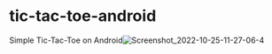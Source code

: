 # tic-tac-toe-android
Simple Tic-Tac-Toe on Android![Screenshot_2022-10-25-11-27-06-4](https://user-images.githubusercontent.com/113230023/197695510-b864987a-1daf-4c2f-af39-1ad4fcab7e4c.jpg)
